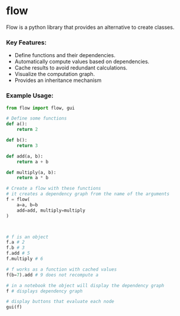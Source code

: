# flow
Flow is a python library that provides an alternative to create classes. 

### Key Features:
- Define functions and their dependencies.
- Automatically compute values based on dependencies.
- Cache results to avoid redundant calculations.
- Visualize the computation graph.
- Provides an inheritance mechanism


### Example Usage:

```python
from flow import flow, gui

# Define some functions
def a():
    return 2

def b():
    return 3

def add(a, b):
    return a + b

def multiply(a, b):
    return a * b

# Create a flow with these functions
# it creates a dependency graph from the name of the arguments
f = flow(
    a=a, b=b
    add=add, multiply=multiply
)



# f is an object
f.a # 2
f.b # 3
f.add # 5
f.multiply # 6

# f works as a function with cached values
f(b=7).add # 9 does not recompute a

# in a notebook the object will display the dependency graph
f # displays dependency graph

# display buttons that evaluate each node
gui(f)
```

